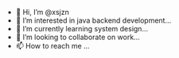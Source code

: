 - 👋 Hi, I’m @xsjzn
- 👀 I’m interested in java backend development...
- 🌱 I’m currently learning system design...
- 💞️ I’m looking to collaborate on work...
- 📫 How to reach me ...

<!---
xsjzn/xsjzn is a ✨ special ✨ repository because its `README.md` (this file) appears on your GitHub profile.
You can click the Preview link to take a look at your changes.
--->
